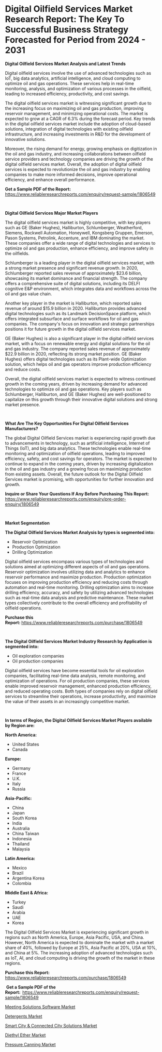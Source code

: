 <p><h1>Digital Oilfield Services Market Research Report: The Key To Successful Business Strategy Forecasted for Period from 2024 - 2031</h1></p><p><strong>Digital Oilfield Services Market Analysis and Latest Trends</strong></p>
<p><p>Digital oilfield services involve the use of advanced technologies such as IoT, big data analytics, artificial intelligence, and cloud computing to optimize oil and gas operations. These services help in real-time monitoring, analysis, and optimization of various processes in the oilfield, leading to increased efficiency, productivity, and cost savings.</p><p>The digital oilfield services market is witnessing significant growth due to the increasing focus on maximizing oil and gas production, improving reservoir management, and minimizing operational costs. The market is expected to grow at a CAGR of 6.3% during the forecast period. Key trends in the digital oilfield services market include the adoption of cloud-based solutions, integration of digital technologies with existing oilfield infrastructure, and increasing investments in R&D for the development of innovative solutions.</p><p>Moreover, the rising demand for energy, growing emphasis on digitization in the oil and gas industry, and increasing collaborations between oilfield service providers and technology companies are driving the growth of the digital oilfield services market. Overall, the adoption of digital oilfield services is expected to revolutionize the oil and gas industry by enabling companies to make more informed decisions, improve operational efficiency, and enhance overall performance.</p></p>
<p><strong>Get a Sample PDF of the Report:&nbsp;</strong> <a href="https://www.reliableresearchreports.com/enquiry/request-sample/1806549">https://www.reliableresearchreports.com/enquiry/request-sample/1806549</a></p>
<p>&nbsp;</p>
<p><strong>Digital Oilfield Services Major Market Players</strong></p>
<p><p>The digital oilfield services market is highly competitive, with key players such as GE (Baker Hughes), Halliburton, Schlumberger, Weatherford, Siemens, Rockwell Automation, Honeywell, Kongsberg Gruppen, Emerson, Pason Systems, Petrolink, Accenture, and IBM dominating the market. These companies offer a wide range of digital technologies and services to optimize oil and gas production, enhance efficiency, and improve safety in the oilfields.</p><p>Schlumberger is a leading player in the digital oilfield services market, with a strong market presence and significant revenue growth. In 2020, Schlumberger reported sales revenue of approximately $23.6 billion, showcasing its market dominance and financial strength. The company offers a comprehensive suite of digital solutions, including its DELFI cognitive E&P environment, which integrates data and workflows across the oil and gas value chain.</p><p>Another key player in the market is Halliburton, which reported sales revenue of around $15.9 billion in 2020. Halliburton provides advanced digital technologies such as its Landmark DecisionSpace platform, which offers integrated subsurface and surface workflows for oil and gas companies. The company's focus on innovation and strategic partnerships positions it for future growth in the digital oilfield services market.</p><p>GE (Baker Hughes) is also a significant player in the digital oilfield services market, with a focus on renewable energy and digital solutions for the oil and gas industry. The company reported sales revenue of approximately $22.9 billion in 2020, reflecting its strong market position. GE (Baker Hughes) offers digital technologies such as its Plant-wide Optimization solution, which helps oil and gas operators improve production efficiency and reduce costs.</p><p>Overall, the digital oilfield services market is expected to witness continued growth in the coming years, driven by increasing demand for advanced technologies to optimize oil and gas operations. Key players such as Schlumberger, Halliburton, and GE (Baker Hughes) are well-positioned to capitalize on this growth through their innovative digital solutions and strong market presence.</p></p>
<p>&nbsp;</p>
<p><strong>What Are The Key Opportunities For Digital Oilfield Services Manufacturers?</strong></p>
<p><p>The global Digital Oilfield Services market is experiencing rapid growth due to advancements in technology, such as artificial intelligence, Internet of Things (IoT), and big data analytics. These technologies enable real-time monitoring and optimization of oilfield operations, leading to improved efficiency, safety, and cost savings for operators. The market is expected to continue to expand in the coming years, driven by increasing digitalization in the oil and gas industry and a growing focus on maximizing production from existing assets. Overall, the future outlook for the Digital Oilfield Services market is promising, with opportunities for further innovation and growth.</p></p>
<p><strong>Inquire or Share Your Questions If Any Before Purchasing This Report:</strong> <a href="https://www.reliableresearchreports.com/enquiry/pre-order-enquiry/1806549">https://www.reliableresearchreports.com/enquiry/pre-order-enquiry/1806549</a></p>
<p>&nbsp;</p>
<p><strong>Market Segmentation</strong></p>
<p><strong>The Digital Oilfield Services Market Analysis by types is segmented into:</strong></p>
<p><ul><li>Reservoir Optimization</li><li>Production Optimization</li><li>Drilling Optimization</li></ul></p>
<p><p>Digital oilfield services encompass various types of technologies and solutions aimed at optimizing different aspects of oil and gas operations. Reservoir optimization involves utilizing data and analytics to enhance reservoir performance and maximize production. Production optimization focuses on improving production efficiency and reducing costs through automation and real-time monitoring. Drilling optimization aims to increase drilling efficiency, accuracy, and safety by utilizing advanced technologies such as real-time data analysis and predictive maintenance. These market types collectively contribute to the overall efficiency and profitability of oilfield operations.</p></p>
<p><strong>Purchase this Report:&nbsp;</strong><a href="https://www.reliableresearchreports.com/purchase/1806549">https://www.reliableresearchreports.com/purchase/1806549</a></p>
<p>&nbsp;</p>
<p><strong>The Digital Oilfield Services Market Industry Research by Application is segmented into:</strong></p>
<p><ul><li>Oil exploration companies</li><li>Oil production companies</li></ul></p>
<p><p>Digital oilfield services have become essential tools for oil exploration companies, facilitating real-time data analysis, remote monitoring, and optimization of operations. For oil production companies, these services enable improved reservoir management, enhanced production efficiency, and reduced operating costs. Both types of companies rely on digital oilfield services to streamline their operations, increase productivity, and maximize the value of their assets in an increasingly competitive market.</p></p>
<p>&nbsp;</p>
<p><strong>In terms of Region, the Digital Oilfield Services Market Players available by Region are:</strong></p>
<p>
    <p> <strong> North America: </strong>
        <ul>
            <li>United States</li>
            <li>Canada</li>
        </ul>
        </p> 
    <p> <strong> Europe: </strong>
        <ul>
            <li>Germany</li>
            <li>France</li>
            <li>U.K.</li>
            <li>Italy</li>
            <li>Russia</li>
        </ul>
        </p> 
    <p> <strong> Asia-Pacific: </strong>
        <ul>
            <li>China</li>
            <li>Japan</li>
            <li>South Korea</li>
            <li>India</li>
            <li>Australia</li>
            <li>China Taiwan</li>
            <li>Indonesia</li>
            <li>Thailand</li>
            <li>Malaysia</li>
        </ul>
        </p> 
    <p> <strong> Latin America: </strong>
        <ul>
            <li>Mexico</li>
            <li>Brazil</li>
            <li>Argentina Korea</li>
            <li>Colombia</li>
        </ul>
        </p> 
    <p> <strong> Middle East & Africa: </strong>
        <ul>
            <li>Turkey</li>
            <li>Saudi</li>
            <li>Arabia</li>
            <li>UAE</li>
            <li>Korea</li>
        </ul>
    </p>
    </p>
<p><p>The Digital Oilfield Services Market is experiencing significant growth in regions such as North America, Europe, Asia Pacific, USA, and China. However, North America is expected to dominate the market with a market share of 40%, followed by Europe at 25%, Asia Pacific at 20%, USA at 10%, and China at 5%. The increasing adoption of advanced technologies such as IoT, AI, and cloud computing is driving the growth of the market in these regions.</p></p>
<p><strong>Purchase this Report: </strong><a href="https://www.reliableresearchreports.com/purchase/1806549">https://www.reliableresearchreports.com/purchase/1806549</a></p>
<p>&nbsp;<strong>Get a Sample PDF of the Report:&nbsp;&nbsp;</strong><a href="https://www.reliableresearchreports.com/enquiry/request-sample/1806549">https://www.reliableresearchreports.com/enquiry/request-sample/1806549</a></p>
<p><strong></strong></p>
<p><p><a href="https://issuu.com/reportprime-2/docs/meeting-solutions-software-market-size-2030.pptx">Meeting Solutions Software Market</a></p><p><a href="https://github.com/myacatherineblakecaczo9vcsw/Market-Research-Report-List-1/blob/main/detergents-market.md">Detergents Market</a></p><p><a href="https://issuu.com/reportprime-2/docs/smart-city-connected-city-solutions-market-size-20">Smart City & Connected City Solutions Market</a></p><p><a href="https://github.com/okotobwrhuteie/Market-Research-Report-List-1/blob/main/diethyl-ether-market.md">Diethyl Ether Market</a></p><p><a href="https://view.publitas.com/reportprime-1/pressure-canning-market-challenges-opportunities-and-growth-drivers-and-major-market-players-forecasted-for-period-from-2023-2030/">Pressure Canning Market</a></p></p>